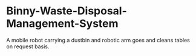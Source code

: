 # Binny-Waste-Disposal-Management-System
A mobile robot carrying a dustbin and robotic arm goes and cleans tables on request basis.
